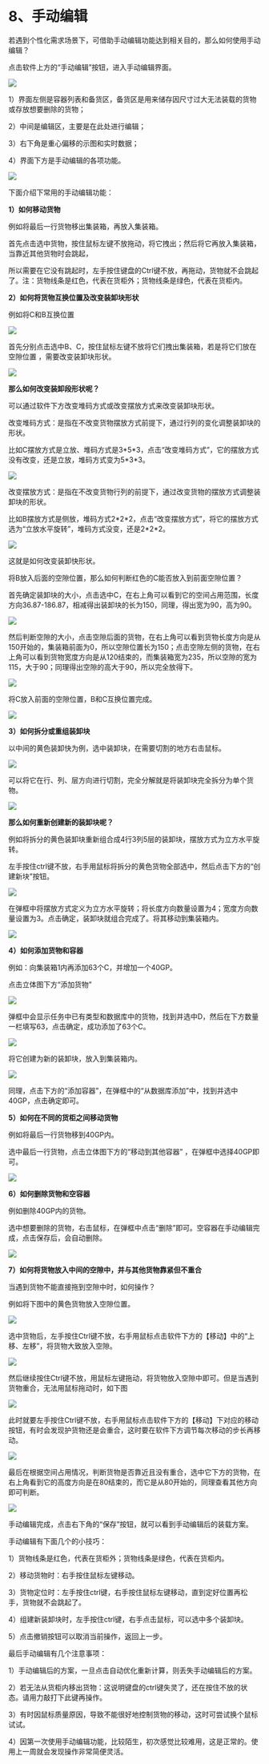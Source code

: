 # 8、手动编辑

若遇到个性化需求场景下，可借助手动编辑功能达到相关目的，那么如何使用手动编辑？

点击软件上方的“手动编辑”按钮，进入手动编辑界面。

![](../.gitbook/assets/0%20%281%29.png)

1）界面左侧是容器列表和备货区，备货区是用来储存因尺寸过大无法装载的货物或存放想要删除的货物；

2）中间是编辑区，主要是在此处进行编辑；

3）右下角是重心偏移的示图和实时数据；

4）界面下方是手动编辑的各项功能。

![](../.gitbook/assets/49.png)

下面介绍下常用的手动编辑功能：

**1）如何移动货物**

例如将最后一行货物移出集装箱，再放入集装箱。

首先点击选中货物，按住鼠标左键不放拖动，将它拽出；然后将它再放入集装箱，当靠近其他货物时会跳起，

所以需要在它没有跳起时，左手按住键盘的Ctrl键不放，再拖动，货物就不会跳起了。注：货物线条是红色，代表在货柜外；货物线条是绿色，代表在货柜内。

**2）如何将货物互换位置及改变装卸块形状**

例如将C和B互换位置

![](../.gitbook/assets/2%20%284%29.png)

首先分别点击选中B、C，按住鼠标左键不放将它们拽出集装箱，若是将它们放在空隙位置 ，需要改变装卸块形状。

![](../.gitbook/assets/3%20%281%29.png)

**那么如何改变装卸段形状呢？**

可以通过软件下方改变堆码方式或改变摆放方式来改变装卸块形状。

改变堆码方式：是指在不改变货物摆放方式前提下，通过行列的变化调整装卸块的形状。

比如C摆放方式是立放、堆码方式是3\*5\*3，点击“改变堆码方式”，它的摆放方式没有改变，还是立放，堆码方式变为5\*3\*3。

![](../.gitbook/assets/4.png)

改变摆放方式：是指在不改变货物行列的前提下，通过改变货物的摆放方式调整装卸块的形状。

比如B摆放方式是侧放，堆码方式2\*2\*2，点击“改变摆放方式”，将它的摆放方式选为“立放水平旋转”，堆码方式没变，还是2\*2\*2。

![](../.gitbook/assets/5%20%282%29.png)

这就是如何改变装卸快形状。

将B放入后面的空隙位置，那么如何判断红色的C能否放入到前面空隙位置？

首先确定装卸块的大小，点击选中C，在右上角可以看到它的空间占用范围，长度方向36.87-186.87，相减得出装卸块的长为150，同理，得出宽为90，高为90。

![](../.gitbook/assets/6%20%282%29.png)

然后判断空隙的大小，点击空隙后面的货物，在右上角可以看到货物长度方向是从150开始的，集装箱前面为0，所以空隙位置长为150；点击空隙左侧的货物，在右上角可以看到货物宽度方向是从120结束的，而集装箱宽为235，所以空隙的宽为115，大于90；同理得出空隙的高大于90，所以完全放得下。

![](../.gitbook/assets/7.png)

将C放入前面的空隙位置，B和C互换位置完成。

![](../.gitbook/assets/8%20%281%29.png)

**3）如何拆分或重组装卸块**

以中间的黄色装卸快为例，选中装卸块，在需要切割的地方右击鼠标。

![](../.gitbook/assets/9%20%281%29.png)

可以将它在行、列、层方向进行切割，完全分解就是将装卸块完全拆分为单个货物。

![](../.gitbook/assets/10%20%281%29.png)

**那么如何重新创建新的装卸块呢？**

例如将拆分的黄色装卸块重新组合成4行3列5层的装卸块，摆放方式为立方水平旋转。

左手按住ctrl键不放，右手用鼠标将拆分的黄色货物全部选中，然后点击下方的“创建新块”按钮。

![](../.gitbook/assets/11.png)

在弹框中将摆放方式定义为立方水平旋转；将长度方向数量设置为4；宽度方向数量设置为3。点击确定，装卸块就组合完成了。将其移动到集装箱内。

![](../.gitbook/assets/12.png)

**4）如何添加货物和容器**

例如：向集装箱1内再添加63个C，并增加一个40GP。

点击立体图下方“添加货物”

![](../.gitbook/assets/13%20%281%29.png)

弹框中会显示任务中已有类型和数据库中的货物，找到并选中D，然后在下方数量一栏填写63，点击确定，成功添加了63个C。

![](../.gitbook/assets/14%20%281%29.png)

将它创建为新的装卸块，放入到集装箱内。

![](../.gitbook/assets/15.png)

同理，点击下方的“添加容器”，在弹框中的“从数据库添加”中，找到并选中40GP，点击确定即可。

**5）如何在不同的货柜之间移动货物**

例如将最后一行货物移到40GP内。

选中最后一行货物，点击立体图下方的“移动到其他容器” ，在弹框中选择40GP即可。

![](../.gitbook/assets/16.png)

**6）如何删除货物和空容器**

例如删除40GP内的货物。

选中想要删除的货物，右击鼠标，在弹框中点击“删除”即可。空容器在手动编辑完成，点击保存后，会自动删除。

![](../.gitbook/assets/17.png)

**7）如何将货物放入中间的空隙中，并与其他货物靠紧但不重合**

当遇到货物不能直接拖到空隙中时，如何操作？

例如将下图中的黄色货物放入空隙位置。

![](../.gitbook/assets/18.png)

选中货物后，左手按住Ctrl键不放，右手用鼠标点击软件下方的【移动】中的“上移、左移”，将货物大致放入空隙。

![](../.gitbook/assets/19.png)

然后继续按住Ctrl键不放，用鼠标左键拖动，将货物放入空隙中即可。但是当遇到货物重合，无法用鼠标拖动时，如下图

![](../.gitbook/assets/20.png)

此时就要左手按住Ctrl键不放，右手用鼠标点击软件下方的【移动】下对应的移动按钮，有时会发现护货物还是会重合，这时要在软件下方调节每次移动的步长再移动。

![](../.gitbook/assets/21.png)

最后在根据空间占用情况，判断货物是否靠近且没有重合，选中它下方的货物，在右上角看到它的高度方向是在80结束的，而它是从80开始的，同理查看其他方向即可判断。

![](../.gitbook/assets/22.png)

手动编辑完成，点击右下角的“保存”按钮，就可以看到手动编辑后的装载方案。

手动编辑有下面几个的小技巧：

1）货物线条是红色，代表在货柜外；货物线条是绿色，代表在货柜内。

2）移动货物时：右手按住鼠标左键移动。

3）货物定位时：左手按住ctrl键，右手按住鼠标左键移动，直到定好位置再松手，货物就不会跳起了。

4）组建新装卸块时，左手按住ctrl键，右手点击鼠标，可以选中多个装卸块。

5）点击撤销按钮可以取消当前操作，返回上一步。

最后手动编辑有几个注意事项：

1）手动编辑后的方案，一旦点击自动优化重新计算，则丢失手动编辑后的方案。

2）若无法从货柜内移出货物：这说明键盘的ctrl键失灵了，还在按住不放的状态。请用力敲打下此键再操作。

3）有时因鼠标质量原因，导致不能很好地控制货物的移动，这时可尝试换个鼠标试试。

4）因第一次使用手动编辑功能，比较陌生，初次感觉比较难用，这是正常的。使用上一周就会发现操作非常简便灵活。

